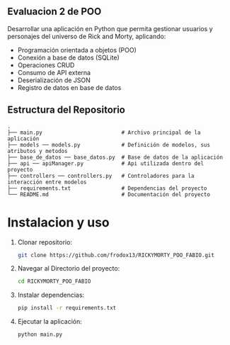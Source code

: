 ## Evaluacion 2 de POO

Desarrollar una aplicación en Python que permita gestionar usuarios y personajes del universo de Rick and Morty, aplicando:
- Programación orientada a objetos (POO)
- Conexión a base de datos (SQLite)
- Operaciones CRUD
- Consumo de API externa
- Deserialización de JSON
- Registro de datos en base de datos

## Estructura del Repositorio
```
.
├── main.py                         # Archivo principal de la aplicación
├── models ── models.py             # Definición de modelos, sus atributos y metodos
├── base_de_datos ── base_datos.py  # Base de datos de la aplicación
├── api ── apiManager.py            # Api utilizada dentro del proyecto
├── controllers ── controllers.py   # Controladores para la interacción entre modelos
├── requirements.txt                # Dependencias del proyecto
└── README.md                       # Documentación del proyecto
```

# Instalacion y uso
1. Clonar repositorio:
    ```bash
    git clone https://github.com/frodox13/RICKYMORTY_POO_FABIO.git
    ```
2. Navegar al Directorio del proyecto:
    ```bash
    cd RICKYMORTY_POO_FABIO
    ```
3. Instalar dependencias:
    ```bash
    pip install -r requirements.txt
    ```
4. Ejecutar la aplicación:
    ```bash
    python main.py
    ```